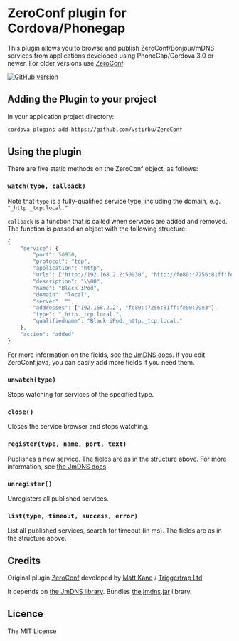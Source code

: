 # ZeroConf plugin for Cordova/Phonegap #

This plugin allows you to browse and publish ZeroConf/Bonjour/mDNS services from applications developed using PhoneGap/Cordova 3.0 or newer. For older versions use [ZeroConf](https://github.com/purplecabbage/phonegap-plugins/tree/master/Android/ZeroConf).

[![GitHub version](https://badge.fury.io/gh/vstirbu%2FZeroConf.svg)](http://badge.fury.io/gh/vstirbu%2FZeroConf)

## Adding the Plugin to your project ##

In your application project directory:

```bash
cordova plugins add https://github.com/vstirbu/ZeroConf
```

## Using the plugin ##

There are five static methods on the ZeroConf object, as follows:

### `watch(type, callback)`
Note that `type` is a fully-qualified service type, including the domain, e.g. `"_http._tcp.local."`

`callback` is a function that is called when services are added and removed. The function is passed
an object with the following structure:

```javascript
{
	"service": {
		"port": 50930,
		"protocol": "tcp",
		"application": "http",
		"urls": ["http://192.168.2.2:50930", "http://fe80::7256:81ff:fe00:99e3:50930"],
		"description": "\\00",
		"name": "Black iPod",
		"domain": "local",
		"server": "",
		"addresses": ["192.168.2.2", "fe80::7256:81ff:fe00:99e3"],
		"type": "_http._tcp.local.",
		"qualifiedname": "Black iPod._http._tcp.local."
	},
	"action": "added"
}

```
For more information on the fields, see [the JmDNS docs](http://jmdns.sourceforge.net/apidocs/javax/jmdns/ServiceInfo.html).
If you edit ZeroConf.java, you can easily add more fields if you need them.

### `unwatch(type)`
Stops watching for services of the specified type.

### `close()`
Closes the service browser and stops watching.

### `register(type, name, port, text)`
Publishes a new service. The fields are as in the structure above. For more information,
see [the JmDNS docs](http://jmdns.sourceforge.net/apidocs/javax/jmdns/ServiceInfo.html).

### `unregister()`
Unregisters all published services.

### `list(type, timeout, success, error)`
List all published services, search for timeout (in ms). The fields are as in the structure above.

## Credits

Original plugin [ZeroConf](https://github.com/purplecabbage/phonegap-plugins/tree/master/Android/ZeroConf) developed by [Matt Kane](https://github.com/ascorbic) / [Triggertrap Ltd](https://github.com/triggertrap).

It depends on [the JmDNS library](http://jmdns.sourceforge.net/). Bundles [the jmdns.jar](https://github.com/twitwi/AndroidDnssdDemo/) library.

## Licence ##

The MIT License
